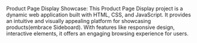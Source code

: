 Product Page Display Showcase: 
This Product Page Display project is a dynamic web application built with HTML, CSS, and JavaScript.
It provides an intuitive and visually appealing platform for showcasing products(embrace Sideboard).
With features like responsive design, interactive elements, it offers an engaging browsing experience for users. 

